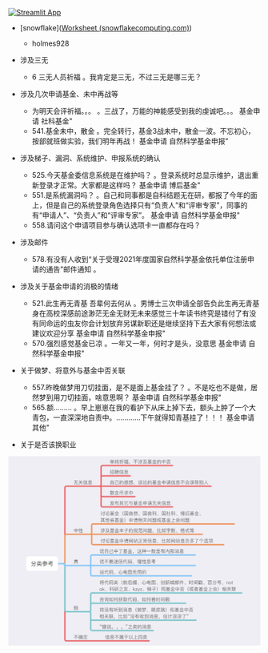 [![Streamlit App](https://static.streamlit.io/badges/streamlit_badge_black_white.svg)](https://share.streamlit.io/ruan1998/label_program/main/main.py)

- [snowflake]([Worksheet (snowflakecomputing.com)](https://zr93224.ca-central-1.aws.snowflakecomputing.com/console#/internal/worksheet))

  - holmes928

  

- 涉及三无
  - 6 三无人员祈福 。我肯定是三无，不过三无是哪三无？
- 涉及几次申请基金、未中再战等
  - 为明天会评祈福。。。 。三战了，万能的神能感受到我的虔诚吧。。。 基金申请 社科基金"
  - 541.基金未中，散金 。完全转行，基金3战未中，散金一波。不忘初心，按部就班做实验，我们明年再战！ 基金申请 自然科学基金申报"
- 涉及梯子、漏洞、系统维护、申报系统的确认
  - 525.今天基金委信息系统是在维护吗？ 。登录系统时总显示维护，退出重新登录才正常。大家都是这样吗？ 基金申请 博后基金"
  - 551.是系统漏洞吗？ 。自己和同事都是自科结题无在研，都报了今年的面上，但是自己的系统登录角色选择只有“负责人”和“评审专家”，同事的有“申请人”、“负责人”和“评审专家”。 基金申请 自然科学基金申报"
  - 558.请问这个申请项目参与确认选项卡一直都存在吗？
- 涉及邮件
  - 578.有没有人收到“关于受理2021年度国家自然科学基金依托单位注册申请的通告”邮件通知 。

- 涉及关于基金申请的消极的情绪
  - 521.此生再无青基 吾辈何去何从 。男博士三次申请全部告负此生再无青基身在高校深感前途渺茫无金无财无未来感觉三十年读书终究是错付了有没有同命运的虫友你会计划放弃另谋新职还是继续坚持下去大家有何想法或建议欢迎分享 基金申请 自然科学基金申报"
  - 570.强烈感觉基金已凉 。一年又一年，何时才是头，没意思 基金申请 自然科学基金申报"
- 关于做梦、将意外与基金中否关联
  - 557.昨晚做梦用刀切挂面，是不是面上基金挂了？ 。不是吃也不是做，居然梦到用刀切挂面，啥意思啊？ 基金申请 自然科学基金申报"
  - 565.额……… 。早上崽崽在我的看护下从床上掉下去，额头上肿了一个大青包，一直深深地自责中。…………下午就得知青基挂了！！！ 基金申请 其他"

- 关于是否该换职业

![rules](./pictures/rules.jpg)



